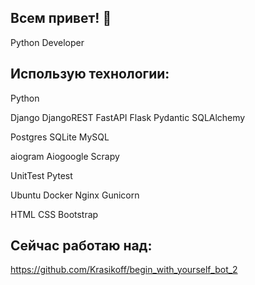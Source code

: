 ## Всем привет! 👋

Python Developer

## Использую технологии:

Python

Django DjangoREST FastAPI Flask  Pydantic SQLAlchemy

Postgres SQLite MySQL

aiogram Aiogoogle Scrapy

UnitTest Pytest

Ubuntu Docker Nginx Gunicorn

HTML CSS Bootstrap

## Сейчас работаю над:

https://github.com/Krasikoff/begin_with_yourself_bot_2

<!--
**Krasikoff/Krasikoff** is a ✨ _special_ ✨ repository because its `README.md` (this file) appears on your GitHub profile.

Here are some ideas to get you started:

- 🔭 I’m currently working on ...
- 🌱 I’m currently learning ...
- 👯 I’m looking to collaborate on ...
- 🤔 I’m looking for help with ...
- 💬 Ask me about ...
- 📫 How to reach me: ...
- 😄 Pronouns: ...
- ⚡ Fun fact: ...
-->
